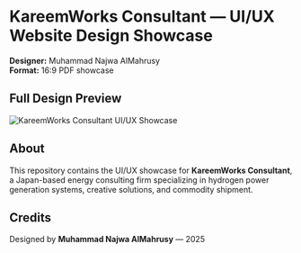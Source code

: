 # KareemWorks Consultant — UI/UX Website Design Showcase

**Designer:** Muhammad Najwa AlMahrusy  
**Format:** 16:9 PDF showcase  

## Full Design Preview

![KareemWorks Consultant UI/UX Showcase](assets/images/full-showcase.png)

## About
This repository contains the UI/UX showcase for **KareemWorks Consultant**, a Japan-based energy consulting firm specializing in hydrogen power generation systems, creative solutions, and commodity shipment.

## Credits
Designed by **Muhammad Najwa AlMahrusy** — 2025
